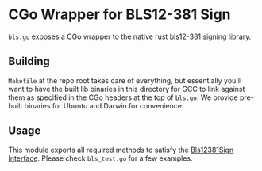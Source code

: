# CGo Wrapper for BLS12-381 Sign

`bls.go` exposes a CGo wrapper to the native rust [bls12-381 signing library](https://github.com/dusk-network/bls12_381-sign/rust/bls12_381-sign).

## Building

`Makefile` at the repo root takes care of everything, but essentially you'll want to have the built lib binaries in this directory for GCC to link against them as specified in the CGo headers at the top of `bls.go`. We provide pre-built binaries for Ubuntu and Darwin for convenience.

## Usage

This module exports all required methods to satisfy the [Bls12381Sign Interface](https://github.com/dusk-network/bls12_381-sign/go/bls.go). Please check `bls_test.go` for a few examples.